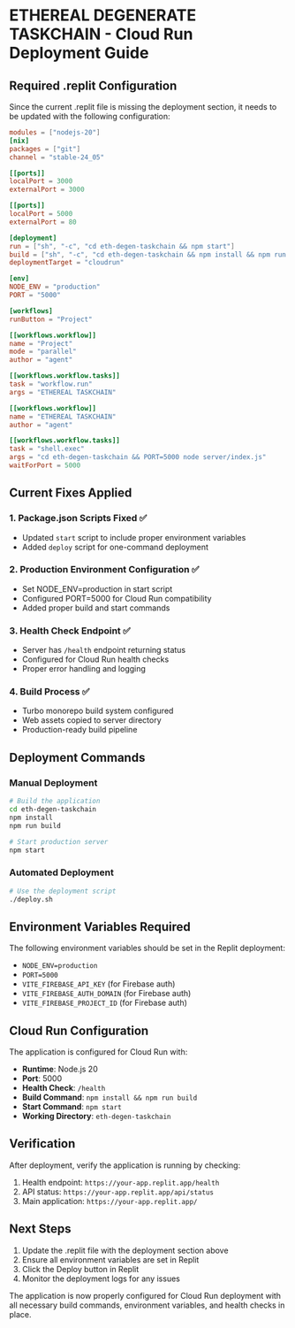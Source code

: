 # ETHEREAL DEGENERATE TASKCHAIN - Cloud Run Deployment Guide

## Required .replit Configuration

Since the current .replit file is missing the deployment section, it needs to be updated with the following configuration:

```toml
modules = ["nodejs-20"]
[nix]
packages = ["git"]
channel = "stable-24_05"

[[ports]]
localPort = 3000
externalPort = 3000

[[ports]]
localPort = 5000
externalPort = 80

[deployment]
run = ["sh", "-c", "cd eth-degen-taskchain && npm start"]
build = ["sh", "-c", "cd eth-degen-taskchain && npm install && npm run build"]
deploymentTarget = "cloudrun"

[env]
NODE_ENV = "production"
PORT = "5000"

[workflows]
runButton = "Project"

[[workflows.workflow]]
name = "Project"
mode = "parallel"
author = "agent"

[[workflows.workflow.tasks]]
task = "workflow.run"
args = "ETHEREAL TASKCHAIN"

[[workflows.workflow]]
name = "ETHEREAL TASKCHAIN"
author = "agent"

[[workflows.workflow.tasks]]
task = "shell.exec"
args = "cd eth-degen-taskchain && PORT=5000 node server/index.js"
waitForPort = 5000
```

## Current Fixes Applied

### 1. Package.json Scripts Fixed ✅
- Updated `start` script to include proper environment variables
- Added `deploy` script for one-command deployment

### 2. Production Environment Configuration ✅
- Set NODE_ENV=production in start script
- Configured PORT=5000 for Cloud Run compatibility
- Added proper build and start commands

### 3. Health Check Endpoint ✅
- Server has `/health` endpoint returning status
- Configured for Cloud Run health checks
- Proper error handling and logging

### 4. Build Process ✅
- Turbo monorepo build system configured
- Web assets copied to server directory
- Production-ready build pipeline

## Deployment Commands

### Manual Deployment
```bash
# Build the application
cd eth-degen-taskchain
npm install
npm run build

# Start production server
npm start
```

### Automated Deployment
```bash
# Use the deployment script
./deploy.sh
```

## Environment Variables Required

The following environment variables should be set in the Replit deployment:

- `NODE_ENV=production`
- `PORT=5000`
- `VITE_FIREBASE_API_KEY` (for Firebase auth)
- `VITE_FIREBASE_AUTH_DOMAIN` (for Firebase auth)
- `VITE_FIREBASE_PROJECT_ID` (for Firebase auth)

## Cloud Run Configuration

The application is configured for Cloud Run with:

- **Runtime**: Node.js 20
- **Port**: 5000
- **Health Check**: `/health`
- **Build Command**: `npm install && npm run build`
- **Start Command**: `npm start`
- **Working Directory**: `eth-degen-taskchain`

## Verification

After deployment, verify the application is running by checking:

1. Health endpoint: `https://your-app.replit.app/health`
2. API status: `https://your-app.replit.app/api/status`
3. Main application: `https://your-app.replit.app/`

## Next Steps

1. Update the .replit file with the deployment section above
2. Ensure all environment variables are set in Replit
3. Click the Deploy button in Replit
4. Monitor the deployment logs for any issues

The application is now properly configured for Cloud Run deployment with all necessary build commands, environment variables, and health checks in place.